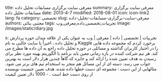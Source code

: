 title: معرفی سایت  برگزاری مسابقات تحلیل داده
summary: معرفی سایت  برگزاری مسابقات تحلیل داده
date: 2013-4-7
modified: 2018-08-01
icon:  icon-link2
lang: fa
category: تخصصی
slug: معرفی-سایت-برگزاری-مسابقات-تحلیل-داده
authors: مجتبی بنائی
tags: تجربیات,تخصصی,داده,معرفی,وب
image: /images/static/diary.jpg

s: تجربیات | تخصصی | داده | معرفی | وب    به عنوان یکی از علاقه مندان حوزه پردازش و تحلیل داده ، اخیراً با سایت جالبی به نام Kaggle برخورد کردم که مجموعه داده هایی را در اختیار کاربران گذاشته و مسائلی در حوزه تحلیل داده راجع به آن داده ها مطرح می کند.    هر تیم شرکت کننده در بازه زمانی معین باید برنامه یا الگوریتم بهینه مورد نظر برای رسیدن به هدف تعیین شده را ارائه کند و جایزه که گاهاً چندین هزار دلار است به بهترین جواب می رسد. دسته ای از این مسائل هم منجر به استخدام تیم های برتر می شود.    مثالهایی از این دست :    مجموعه ای دست خطها داده شده، هدف تعیین جنسیت نویسنده از روی دست خط است . - 1000 دلار    تعیین کیفیت